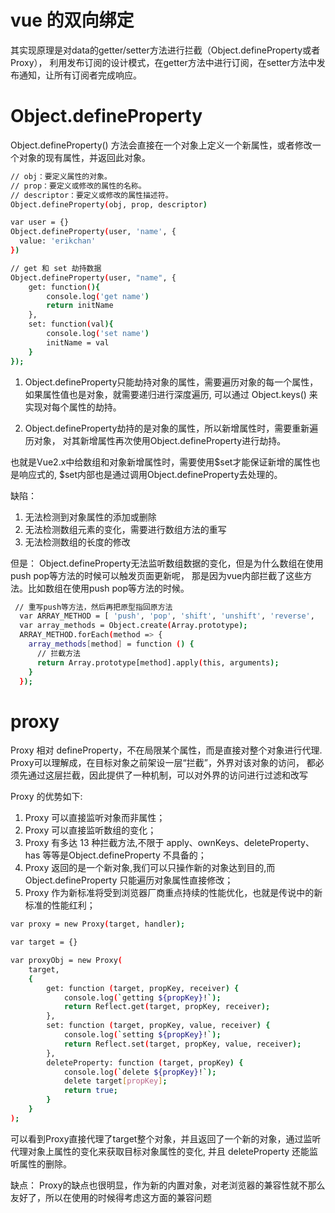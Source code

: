 # vue 的双向绑定

其实现原理是对data的getter/setter方法进行拦截（Object.defineProperty或者Proxy），
利用发布订阅的设计模式，在getter方法中进行订阅，在setter方法中发布通知，让所有订阅者完成响应。

# Object.defineProperty

Object.defineProperty() 方法会直接在一个对象上定义一个新属性，或者修改一个对象的现有属性，并返回此对象。

```sh
// obj：要定义属性的对象。
// prop：要定义或修改的属性的名称。
// descriptor：要定义或修改的属性描述符。
Object.defineProperty(obj, prop, descriptor)

var user = {}
Object.defineProperty(user, 'name', {
  value: 'erikchan'
})

// get 和 set 劫持数据
Object.defineProperty(user, "name", {
    get: function(){
        console.log('get name')
        return initName
    },
    set: function(val){
        console.log('set name')
        initName = val
    }
});
```

1. Object.defineProperty只能劫持对象的属性，需要遍历对象的每一个属性，如果属性值也是对象，就需要递归进行深度遍历, 可以通过 Object.keys() 来实现对每个属性的劫持。
   
2. Object.defineProperty劫持的是对象的属性，所以新增属性时，需要重新遍历对象， 对其新增属性再次使用Object.defineProperty进行劫持。
   
也就是Vue2.x中给数组和对象新增属性时，需要使用$set才能保证新增的属性也是响应式的, $set内部也是通过调用Object.defineProperty去处理的。

缺陷：

1. 无法检测到对象属性的添加或删除
2. 无法检测数组元素的变化，需要进行数组方法的重写
3. 无法检测数组的长度的修改

但是：
Object.defineProperty无法监听数组数据的变化，但是为什么数组在使用push pop等方法的时候可以触发页面更新呢，
那是因为vue内部拦截了这些方法。比如数组在使用push pop等方法的时候。

```sh
 // 重写push等方法，然后再把原型指回原方法
  var ARRAY_METHOD = [ 'push', 'pop', 'shift', 'unshift', 'reverse',  'sort', 'splice' ];
  var array_methods = Object.create(Array.prototype);
  ARRAY_METHOD.forEach(method => {
    array_methods[method] = function () {
      // 拦截方法
      return Array.prototype[method].apply(this, arguments);
    }
  });
```

# proxy

Proxy 相对 defineProperty，不在局限某个属性，而是直接对整个对象进行代理.
Proxy可以理解成，在目标对象之前架设一层“拦截”，外界对该对象的访问，
都必须先通过这层拦截，因此提供了一种机制，可以对外界的访问进行过滤和改写

Proxy 的优势如下:
1. Proxy 可以直接监听对象而非属性；
2. Proxy 可以直接监听数组的变化；
3. Proxy 有多达 13 种拦截方法,不限于 apply、ownKeys、deleteProperty、has 等等是Object.defineProperty 不具备的；
4. Proxy 返回的是一个新对象,我们可以只操作新的对象达到目的,而 Object.defineProperty 只能遍历对象属性直接修改；
5. Proxy 作为新标准将受到浏览器厂商重点持续的性能优化，也就是传说中的新标准的性能红利；

```sh
var proxy = new Proxy(target, handler);

var target = {}

var proxyObj = new Proxy(
    target,
    {
        get: function (target, propKey, receiver) {
            console.log(`getting ${propKey}!`);
            return Reflect.get(target, propKey, receiver);
        },
        set: function (target, propKey, value, receiver) {
            console.log(`setting ${propKey}!`);
            return Reflect.set(target, propKey, value, receiver);
        },
        deleteProperty: function (target, propKey) {
            console.log(`delete ${propKey}!`);
            delete target[propKey];
            return true;
        }
    }
);
```

可以看到Proxy直接代理了target整个对象，并且返回了一个新的对象，通过监听代理对象上属性的变化来获取目标对象属性的变化, 并且 deleteProperty 还能监听属性的删除。

缺点：
Proxy的缺点也很明显，作为新的内置对象，对老浏览器的兼容性就不那么友好了，所以在使用的时候得考虑这方面的兼容问题